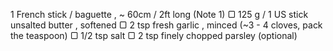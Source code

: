 1 French stick / baguette , ~ 60cm / 2ft long (Note 1)
▢ 125 g / 1 US stick unsalted butter , softened
▢ 2 tsp fresh garlic , minced (~3 - 4 cloves, pack the teaspoon)
▢ 1/2 tsp salt
▢ 2 tsp finely chopped parsley (optional)